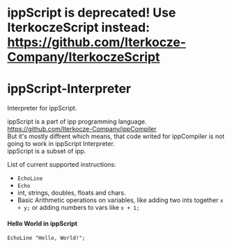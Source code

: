 # ippScript is deprecated! Use IterkoczeScript instead: https://github.com/Iterkocze-Company/IterkoczeScript

# ippScript-Interpreter
Interpreter for ippScript.

ippScript is a part of ipp programming language. https://github.com/Iterkocze-Company/ippCompiler <br>
But it's mostly diffrent which means, that code writed for ippCompiler is not going to work in ippScript Interpreter. <br>
ippScript is a subset of ipp.

List of current supported instructions:
- `EchoLine`
- `Echo`
- int, strings, doubles, floats and chars.
- Basic Arithmetic operations on variables, like adding two ints together `x + y;` or adding numbers to vars like `x + 1;` 

#### Hello World in ippScript
```
EchoLine "Hello, World!";
```
